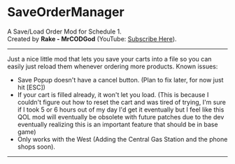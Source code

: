 # SaveOrderManager

A Save/Load Order Mod for Schedule 1.  
Created by **Rake - MrCODGod** (YouTube: [Subscribe Here](https://www.youtube.com/channel/UCUf0epr3_EAY3J8BX1b1aIQ?sub_confirmation=1)).

---

Just a nice little mod that lets you save your carts into a file so you can easily just reload them whenever ordering more products.
Known issues:
- Save Popup doesn't have a cancel button. (Plan to fix later, for now just hit [ESC])
- If your cart is filled already, it won't let you load. (This is because I couldn't figure out how to reset the cart and was tired 
of trying, I'm sure if I took 5 or 6 hours out of my day I'd get it eventually but I feel like this QOL mod will eventually be obsolete 
with future patches due to the dev eventually realizing this is an important feature that should be in base game)
- Only works with the West (Adding the Central Gas Station and the phone shops soon).
---
